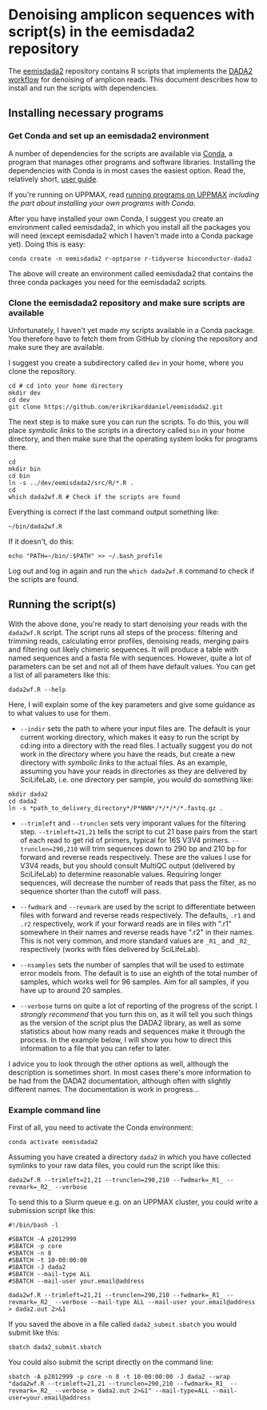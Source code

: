 # Denoising amplicon sequences with script(s) in the eemisdada2 repository

The [eemisdada2](https://github.com/erikrikarddaniel/eemisdada2.git) repository contains R scripts
that implements the [DADA2 workflow](https://benjjneb.github.io/dada2/index.html) for denoising of
amplicon reads. This document describes how to install and run the scripts with dependencies.

## Installing necessary programs

### Get Conda and set up an eemisdada2 environment

A number of dependencies for the scripts are available via
[Conda](https://docs.conda.io/en/latest/index.html), a program that manages other programs and
software libraries. Installing the dependencies with Conda is in most cases the easiest option. Read
the, relatively short, [user
guide](https://conda.io/projects/conda/en/latest/user-guide/getting-started.html).

If you're running on UPPMAX, read [running programs on
UPPMAX](detail-docs/running_programs_on_uppmax.md) *including the part about
installing your own programs with Conda*.

After you have installed your own Conda, I suggest you create an environment called eemisdada2, in
which you install all the packages you will need (except eemisdada2 which I haven't made into a
Conda package yet). Doing this is easy:

```
conda create -n eemisdada2 r-optparse r-tidyverse bioconductor-dada2
```

The above will create an environment called eemisdada2 that contains the three conda packages you
need for the eemisdada2 scripts.

### Clone the eemisdada2 repository and make sure scripts are available

Unfortunately, I haven't yet made my scripts available in a Conda package. You therefore have to
fetch them from GitHub by cloning the repository and make sure they are available.

I suggest you create a subdirectory called `dev` in your home, where you clone the repository.

```
cd # cd into your home directory
mkdir dev
cd dev
git clone https://github.com/erikrikarddaniel/eemisdada2.git
```

The next step is to make sure you can run the scripts. To do this, you will place *symbolic links*
to the scripts in a directory called `bin` in your home directory, and then make sure that the
operating system looks for programs there.

```
cd
mkdir bin
cd bin
ln -s ../dev/eemisdada2/src/R/*.R .
cd
which dada2wf.R # Check if the scripts are found
```

Everything is correct if the last command output something like:

```
~/bin/dada2wf.R
```

If it doesn't, do this:

```
echo "PATH=~/bin/:$PATH" >> ~/.bash_profile
```

Log out and log in again and run the `which dada2wf.R` command to check if the scripts are found.

## Running the script(s)

With the above done, you're ready to start denoising your reads with the `dada2wf.R` script. The
script runs all steps of the process: filtering and trimming reads, calculating error profiles,
denoising reads, merging pairs and filtering out likely chimeric sequences. It will produce a table
with named sequences and a fasta file with sequences. However, quite a lot of parameters can be set
and not all of them have default values. You can get a list of all parameters like this:

```
dada2wf.R --help
```

Here, I will explain some of the key parameters and give some guidance as to what values to use for
them.

* `--indir` sets the path to where your input files are. The default is your current working
  directory, which makes it easy to run the script by cd:ing into a directory with the read files. I
  actually suggest you do not work in the directory where you have the reads, but create a new
  directory with *symbolic links* to the actual files. As an example, assuming you have your reads
  in directories as they are delivered by SciLifeLab, i.e. one directory per sample, you would do
  something like:

```
mkdir dada2
cd dada2
ln -s *path_to_delivery_directory*/P*NNN*/*/*/*/*.fastq.gz .
```

* `--trimleft` and `--trunclen` sets very imporant values for the filtering step. `--trimleft=21,21`
  tells the script to cut 21 base pairs from the start of each read to get rid of primers, typical
  for 16S V3V4 primers. `--trunclen=290,210` will trim sequences down to 290 bp and 210 bp for
  forward and reverse reads respectively. These are the values I use for V3V4 reads, but you should
  consult MultiQC output (delivered by SciLifeLab) to determine reasonable values. Requiring longer
  sequences, will decrease the number of reads that pass the filter, as no sequence shorter than the
  cutoff will pass.

* `--fwdmark` and `--revmark` are used by the script to differentiate between files with forward and
  reverse reads respectively. The defaults, `.r1` and `.r2` respectively, work if your forward reads
  are in files with ".r1" somewhere in their names and reverse reads have ".r2" in their names. This
  is not very common, and more standard values are `_R1_` and `_R2_` respectively (works with files
  delivered by SciLifeLab).

* `--nsamples` sets the number of samples that will be used to estimate error models from. The
  default is to use an eighth of the total number of samples, which works well for 96 samples. Aim
  for all samples, if you have up to around 20 samples.

* `--verbose` turns on quite a lot of reporting of the progress of the script. I *strongly
  recommend* that you turn this on, as it will tell you such things as the version of the script
  plus the DADA2 library, as well as some statistics about how many reads and sequences make it
  through the process. In the example below, I will show you how to direct this information to a
  file that you can refer to later.

I advice you to look through the other options as well, although the description is sometimes short.
In most cases there's more information to be had from the DADA2 documentation, although often with
slightly different names. The documentation is work in progress...

### Example command line

First of all, you need to activate the Conda environment:

```
conda activate eemisdada2
```

Assuming you have created a directory `dada2` in which you have collected symlinks to your raw data
files, you could run the script like this:

```
dada2wf.R --trimleft=21,21 --trunclen=290,210 --fwdmark=_R1_ --revmark=_R2_ --verbose
```

To send this to a Slurm queue e.g. on an UPPMAX cluster, you could write a submission script like
this:

```
#!/bin/bash -l
 
#SBATCH -A p2012999
#SBATCH -p core
#SBATCH -n 8
#SBATCH -t 10-00:00:00
#SBATCH -J dada2
#SBATCH --mail-type ALL
#SBATCH --mail-user your.email@address

dada2wf.R --trimleft=21,21 --trunclen=290,210 --fwdmark=_R1_ --revmark=_R2_ --verbose --mail-type ALL --mail-user your.email@address > dada2.out 2>&1
```

If you saved the above in a file called `dada2_submit.sbatch` you would submit like this:

```
sbatch dada2_submit.sbatch
```

You could also submit the script directly on the command line:

```
sbatch -A p2012999 -p core -n 8 -t 10-00:00:00 -J dada2 --wrap "dada2wf.R --trimleft=21,21 --trunclen=290,210 --fwdmark=_R1_ --revmark=_R2_ --verbose > dada2.out 2>&1" --mail-type=ALL --mail-user=your.email@address
```
